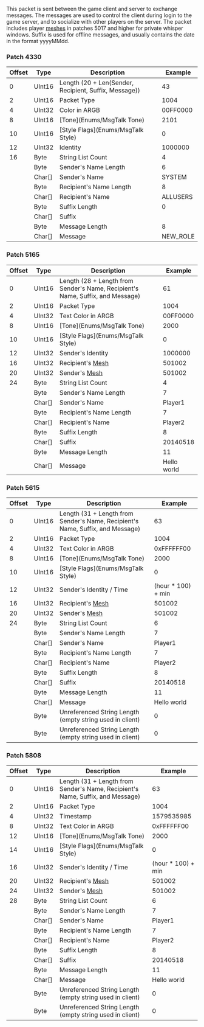 This packet is sent between the game client and server to exchange messages. The messages are used to control the client during login to the game server, and to socialize with other players on the server. The packet includes player [meshes](Systems/Mesh) in patches 5017 and higher for private whisper windows. Suffix is used for offline messages, and usually contains the date in the format yyyyMMdd.

### Patch 4330

| Offset | Type | Description | Example |
| -------- | -------- | -------- | -------- |
| 0 | UInt16 | Length (20 + Len(Sender, Recipient, Suffix, Message)) | 43 |
| 2 | UInt16 | Packet Type | 1004 |
| 4 | UInt32 | Color in ARGB | 00FF0000 |
| 8 | UInt16 | [Tone](Enums/MsgTalk Tone) | 2101 |
| 10 | UInt16 | [Style Flags](Enums/MsgTalk Style) | 0 |
| 12 | UInt32 | Identity | 1000000 |
| 16 | Byte | String List Count | 4 |
|  | Byte | Sender's Name Length | 6 |
|  | Char[] | Sender's Name | SYSTEM |
|  | Byte | Recipient's Name Length | 8 |
|  | Char[] | Recipient's Name | ALLUSERS |
|  | Byte | Suffix Length | 0 |
|  | Char[] | Suffix | |
|  | Byte | Message Length | 8 |
|  | Char[] | Message | NEW_ROLE |

### Patch 5165

| Offset | Type | Description | Example |
| -------- | -------- | -------- | -------- |
| 0 | UInt16 | Length (28 + Length from Sender's Name, Recipient's Name, Suffix, and Message) | 61 |
| 2 | UInt16 | Packet Type | 1004 |
| 4 | UInt32 | Text Color in ARGB | 00FF0000 |
| 8 | UInt16 | [Tone](Enums/MsgTalk Tone) | 2000 |
| 10 | UInt16 | [Style Flags](Enums/MsgTalk Style) | 0 |
| 12 | UInt32 | Sender's Identity | 1000000 |
| 16 | UInt32 | Recipient's [Mesh](Systems/Mesh) | 501002 |
| 20 | UInt32 | Sender's [Mesh](Systems/Mesh) | 501002 |
| 24 | Byte | String List Count | 4 |
|  | Byte | Sender's Name Length | 7 |
|  | Char[] | Sender's Name | Player1 |
|  | Byte | Recipient's Name Length | 7 |
|  | Char[] | Recipient's Name | Player2 |
|  | Byte | Suffix Length | 8 |
|  | Char[] | Suffix | 20140518 |
|  | Byte | Message Length | 11 |
|  | Char[] | Message | Hello world |

### Patch 5615

| Offset | Type | Description | Example |
| -------- | -------- | -------- | -------- |
| 0 | UInt16 | Length (31 + Length from Sender's Name, Recipient's Name, Suffix, and Message) | 63 |
| 2 | UInt16 | Packet Type | 1004 |
| 4 | UInt32 | Text Color in ARGB | 0xFFFFFF00 |
| 8 | UInt16 | [Tone](Enums/MsgTalk Tone) | 2000 |
| 10 | UInt16 | [Style Flags](Enums/MsgTalk Style) | 0 |
| 12 | UInt32 | Sender's Identity / Time | (hour * 100) + min |
| 16 | UInt32 | Recipient's [Mesh](Systems/Mesh) | 501002 |
| 20 | UInt32 | Sender's [Mesh](Systems/Mesh) | 501002 |
| 24 | Byte | String List Count | 6 |
|  | Byte | Sender's Name Length | 7 |
|  | Char[] | Sender's Name | Player1 |
|  | Byte | Recipient's Name Length | 7 |
|  | Char[] | Recipient's Name | Player2 |
|  | Byte | Suffix Length | 8 |
|  | Char[] | Suffix | 20140518 |
|  | Byte | Message Length | 11 |
|  | Char[] | Message | Hello world |
|  | Byte | Unreferenced String Length (empty string used in client) | 0 |
|  | Byte | Unreferenced String Length (empty string used in client) | 0 |

### Patch 5808

| Offset | Type | Description | Example |
| -------- | -------- | -------- | -------- |
| 0 | UInt16 | Length (31 + Length from Sender's Name, Recipient's Name, Suffix, and Message) | 63 |
| 2 | UInt16 | Packet Type | 1004 |
| 4 | UInt32 | Timestamp | 1579535985 |
| 8 | UInt32 | Text Color in ARGB | 0xFFFFFF00 |
| 12 | UInt16 | [Tone](Enums/MsgTalk Tone) | 2000 |
| 14 | UInt16 | [Style Flags](Enums/MsgTalk Style) | 0 |
| 16 | UInt32 | Sender's Identity / Time | (hour * 100) + min |
| 20 | UInt32 | Recipient's [Mesh](Systems/Mesh) | 501002 |
| 24 | UInt32 | Sender's [Mesh](Systems/Mesh) | 501002 |
| 28 | Byte | String List Count | 6 |
|  | Byte | Sender's Name Length | 7 |
|  | Char[] | Sender's Name | Player1 |
|  | Byte | Recipient's Name Length | 7 |
|  | Char[] | Recipient's Name | Player2 |
|  | Byte | Suffix Length | 8 |
|  | Char[] | Suffix | 20140518 |
|  | Byte | Message Length | 11 |
|  | Char[] | Message | Hello world |
|  | Byte | Unreferenced String Length (empty string used in client) | 0 |
|  | Byte | Unreferenced String Length (empty string used in client) | 0 |